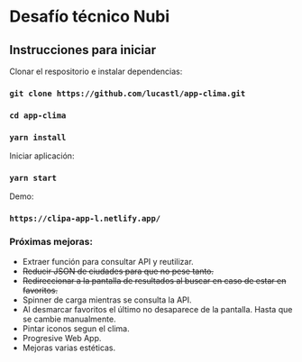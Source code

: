 # Desafío técnico Nubi

## Instrucciones para iniciar

Clonar el respositorio e instalar dependencias:

### `git clone https://github.com/lucastl/app-clima.git`
### `cd app-clima`
### `yarn install`

Iniciar aplicación:

### `yarn start`

Demo:

### `https://clipa-app-l.netlify.app/`

### Próximas mejoras:

- Extraer función para consultar API y reutilizar.
- ~~Reducir JSON de ciudades para que no pese tanto.~~
- ~~Redireccionar a la pantalla de resultados al buscar en caso de estar en favoritos.~~
- Spinner de carga mientras se consulta la API.
- Al desmarcar favoritos el último no desaparece de la pantalla. Hasta que se cambie manualmente.
- Pintar iconos segun el clima.
- Progresive Web App.
- Mejoras varias estéticas.